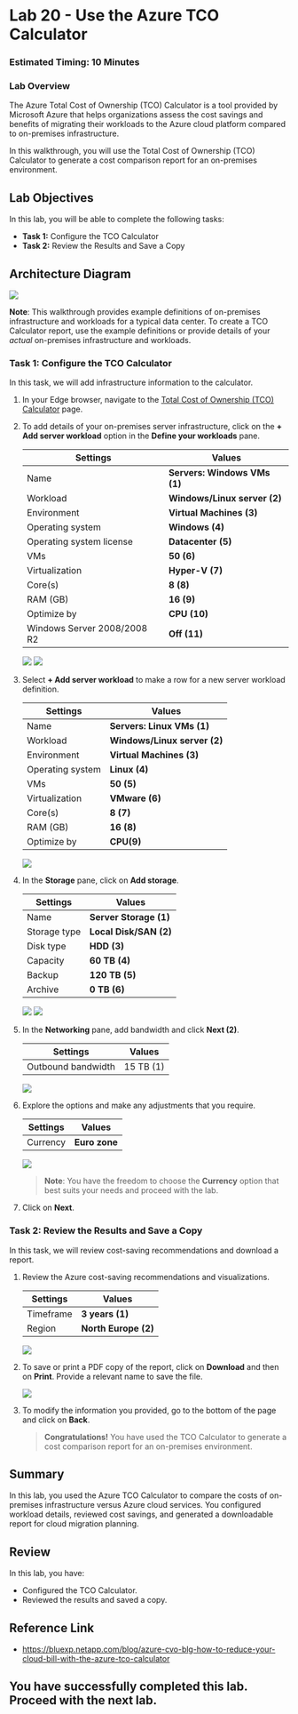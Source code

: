 # Lab 20 - Use the Azure TCO Calculator

### Estimated Timing: 10 Minutes

### Lab Overview

The Azure Total Cost of Ownership (TCO) Calculator is a tool provided by Microsoft Azure that helps organizations assess the cost savings and benefits of migrating their workloads to the Azure cloud platform compared to on-premises infrastructure.

In this walkthrough, you will use the Total Cost of Ownership (TCO) Calculator to generate a cost comparison report for an on-premises environment.

## Lab Objectives

In this lab, you will be able to complete the following tasks:

+ **Task 1:** Configure the TCO Calculator
+ **Task 2:** Review the Results and Save a Copy

## Architecture Diagram

![](../images/az900lab20.png)

**Note**: This walkthrough provides example definitions of on-premises infrastructure and workloads for a typical data center. To create a TCO Calculator report, use the example definitions or provide details of your *actual* on-premises infrastructure and workloads.

### Task 1: Configure the TCO Calculator

In this task, we will add infrastructure information to the calculator. 

1. In your Edge browser, navigate to the [Total Cost of Ownership (TCO) Calculator](https://azure.microsoft.com/en-us/pricing/tco/calculator/) page.

1. To add details of your on-premises server infrastructure, click on the **+ Add server workload** option in the **Define your workloads** pane.

    | Settings | Values |
    | -- | -- |
    | Name | **Servers: Windows VMs (1)** |
    | Workload | **Windows/Linux server (2)** |
    | Environment | **Virtual Machines (3)** |
    | Operating system | **Windows (4)** |
    | Operating system license | **Datacenter (5)** |
    | VMs | **50 (6)** |
    | Virtualization | **Hyper-V (7)** |
    | Core(s) | **8 (8)**|
    | RAM (GB) | **16 (9)** |
    | Optimize by | **CPU (10)** |
    | Windows Server 2008/2008 R2 | **Off (11)** |

    ![](../images/lab20-image1.png)
    ![](../images/lab20-image2.png)
   
1. Select **+ Add server workload** to make a row for a new server workload definition. 

    | Settings | Values |
    | -- | -- |
    | Name | **Servers: Linux VMs (1)** |
    | Workload | **Windows/Linux server (2)** |
    | Environment | **Virtual Machines (3)** |
    | Operating system | **Linux (4)** |
    | VMs | **50 (5)** |
    | Virtualization | **VMware (6)** |
    | Core(s) | **8 (7)**|
    | RAM (GB) | **16 (8)** |
    | Optimize by | **CPU(9)** |

    ![](../images/lab20-image3.png)
   
1. In the **Storage** pane, click on **Add storage**.

    | Settings | Values |
    | -- | -- |
    | Name | **Server Storage (1)** |
    | Storage type | **Local Disk/SAN (2)** |
    | Disk type | **HDD (3)** |
    | Capacity | **60 TB (4)** |  
    | Backup | **120 TB (5)** |
    | Archive | **0 TB (6)** |

     ![](../images/lab20-image4.png)
      ![](../images/lab20-image5.png)

1. In the **Networking** pane, add bandwidth and click **Next (2)**.

    | Settings | Values |
    | -- | -- |
    | Outbound bandwidth | 15 TB (1)|

    ![](../images/lab20-image6.png)

1. Explore the options and make any adjustments that you require. 

    | Settings | Values |
    | -- | -- |
    | Currency | **Euro zone** |
    
    ![](../images/lab20-image7.png)

   >**Note**: You have the freedom to choose the **Currency** option that best suits your needs and proceed with the lab.

1. Click on **Next**.

### Task 2: Review the Results and Save a Copy

In this task, we will review cost-saving recommendations and download a report. 

1. Review the Azure cost-saving recommendations and visualizations.

    | Settings | Values |
    | -- | -- |
    | Timeframe| **3 years (1)** |
    | Region | **North Europe (2)** |

    ![](../images/lab20-image8.png)

1. To save or print a PDF copy of the report, click on **Download** and then on **Print**. Provide a relevant name to save the file. 

   ![](../images/lab20-image9.png)

1. To modify the information you provided, go to the bottom of the page and click on **Back**. 

    >**Congratulations!** You have used the TCO Calculator to generate a cost comparison report for an on-premises environment.

## Summary

In this lab, you used the Azure TCO Calculator to compare the costs of on-premises infrastructure versus Azure cloud services. You configured workload details, reviewed cost savings, and generated a downloadable report for cloud migration planning.

## Review
In this lab, you have:
- Configured the TCO Calculator.
- Reviewed the results and saved a copy.

## Reference Link

- https://bluexp.netapp.com/blog/azure-cvo-blg-how-to-reduce-your-cloud-bill-with-the-azure-tco-calculator

## You have successfully completed this lab. Proceed with the next lab.
